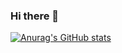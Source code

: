 ### Hi there 👋
[![Anurag's GitHub stats](https://github-readme-stats.vercel.app/api?=anuraghazra)](https://github.com/anuraghazra/github-readme-stats)

<!--
**SeHeon-Park/SeHeon-Park** is a ✨ _special_ ✨ repository because its `README.md` (this file) appears on your GitHub profile.

Here are some ideas to get you started:

- 🔭 I’m currently working on ...
- 🌱 I’m currently learning ...
- 👯 I’m looking to collaborate on ...
- 🤔 I’m looking for help with ...
- 💬 Ask me about ...
- 📫 How to reach me: ...
- 😄 Pronouns: ...
- ⚡ Fun fact: ...
-->
